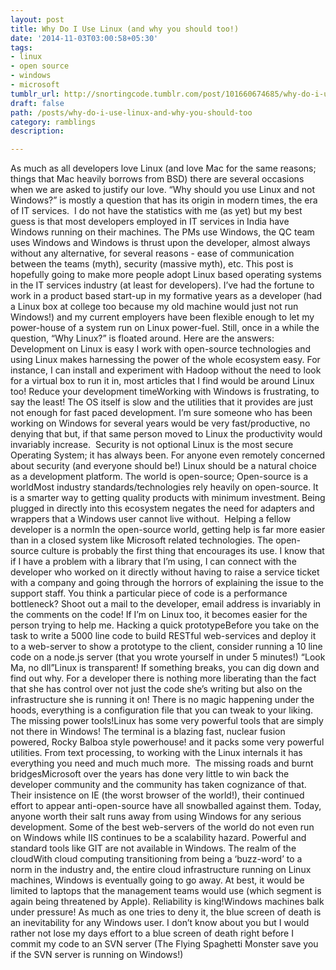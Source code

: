 ```yaml
---
layout: post
title: Why Do I Use Linux (and why you should too!)
date: '2014-11-03T03:00:58+05:30'
tags:
- linux
- open source
- windows
- microsoft
tumblr_url: http://snortingcode.tumblr.com/post/101660674685/why-do-i-use-linux-and-why-you-should-too
draft: false
path: /posts/why-do-i-use-linux-and-why-you-should-too
category: ramblings
description:

---
```

As much as all developers love Linux (and love Mac for the same reasons; things that Mac heavily borrows from BSD) there are several occasions when we are asked to justify our love. “Why should you use Linux and not Windows?” is mostly a question that has its origin in modern times, the era of IT services. 
I do not have the statistics with me (as yet) but my best guess is that most developers employed in IT services in India have Windows running on their machines. The PMs use Windows, the QC team uses Windows and Windows is thrust upon the developer, almost always without any alternative, for several reasons - ease of communication between the teams (myth), security (massive myth), etc.
This post is hopefully going to make more people adopt Linux based operating systems in the IT services industry (at least for developers). I’ve had the fortune to work in a product based start-up in my formative years as a developer (had a Linux box at college too because my old machine would just not run Windows!) and my current employers have been flexible enough to let my power-house of a system run on Linux power-fuel. Still, once in a while the question, “Why Linux?” is floated around. Here are the answers:
Development on Linux is easy I work with open-source technologies and using Linux makes harnessing the power of the whole ecosystem easy. For instance, I can install and experiment with Hadoop without the need to look for a virtual box to run it in, most articles that I find would be around Linux too!
Reduce your development timeWorking with Windows is frustrating, to say the least! The OS itself is slow and the utilities that it provides are just not enough for fast paced development. I’m sure someone who has been working on Windows for several years would be very fast/productive, no denying that but, if that same person moved to Linux the productivity would invariably increase. 
Security is not optional Linux is the most secure Operating System; it has always been. For anyone even remotely concerned about security (and everyone should be!) Linux should be a natural choice as a development platform.
The world is open-source; Open-source is a worldMost industry standards/technologies rely heavily on open-source. It is a smarter way to getting quality products with minimum investment. Being plugged in directly into this ecosystem negates the need for adapters and wrappers that a Windows user cannot live without. 
Helping a fellow developer is a normIn the open-source world, getting help is far more easier than in a closed system like Microsoft related technologies. The open-source culture is probably the first thing that encourages its use. I know that if I have a problem with a library that I’m using, I can connect with the developer who worked on it directly without having to raise a service ticket with a company and going through the horrors of explaining the issue to the support staff. You think a particular piece of code is a performance bottleneck? Shoot out a mail to the developer, email address is invariably in the comments on the code! If I’m on Linux too, it becomes easier for the person trying to help me.
Hacking a quick prototypeBefore you take on the task to write a 5000 line code to build RESTful web-services and deploy it to a web-server to show a prototype to the client, consider running a 10 line code on a node.js server (that you wrote yourself in under 5 minutes!)
“Look Ma, no dll”Linux is transparent! If something breaks, you can dig down and find out why. For a developer there is nothing more liberating than the fact that she has control over not just the code she’s writing but also on the infrastructure she is running it on! There is no magic happening under the hoods, everything is a configuration file that you can tweak to your liking.
The missing power tools!Linux has some very powerful tools that are simply not there in Windows! The terminal is a blazing fast, nuclear fusion powered, Rocky Balboa style powerhouse! and it packs some very powerful utilities. From text processing, to working with the Linux internals it has everything you need and much much more. 
The missing roads and burnt bridgesMicrosoft over the years has done very little to win back the developer community and the community has taken cognizance of that. Their insistence on IE (the worst browser of the world!), their continued effort to appear anti-open-source have all snowballed against them. Today, anyone worth their salt runs away from using Windows for any serious development. Some of the best web-servers of the world do not even run on Windows while IIS continues to be a scalability hazard. Powerful and standard tools like GIT are not available in Windows.
The realm of the cloudWith cloud computing transitioning from being a ‘buzz-word’ to a norm in the industry and, the entire cloud infrastructure running on Linux machines, Windows is eventually going to go away. At best, it would be limited to laptops that the management teams would use (which segment is again being threatened by Apple).
Reliability is king!Windows machines balk under pressure! As much as one tries to deny it, the blue screen of death is an inevitability for any Windows user. I don’t know about you but I would rather not lose my days effort to a blue screen of death right before I commit my code to an SVN server (The Flying Spaghetti Monster save you if the SVN server is running on Windows!)
